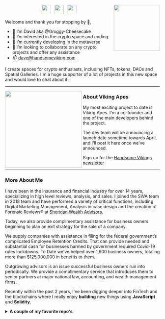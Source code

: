 <p>
  <a href="https://handsome-vikings.gitbook.io/handsome-vikings/"><img width="150" align='right' src="https://img1.wsimg.com/isteam/ip/1b6c2d8f-3899-43e2-9b55-7ea1d725c9f5/Gitbook_Handsome%20Vikings_Pre-Release.png/:/rs=w:1440,h:1440"></a>
</p>

<p align='center'>
<a href="https://twitter.com/CoinFencer"><img height="30" src="https://img1.wsimg.com/isteam/ip/1b6c2d8f-3899-43e2-9b55-7ea1d725c9f5/logo-twitter-png-5859.png/:/rs=w:1440,h:1440"></a>&nbsp;&nbsp;
<a href="https://www.instagram.com/connelly.david/"><img height="30" src="https://img1.wsimg.com/isteam/ip/1b6c2d8f-3899-43e2-9b55-7ea1d725c9f5/logo-instagram-png-2439.png/:/rs=w:1440,h:1440"></a>&nbsp;&nbsp;
<a href="https://www.linkedin.com/in/davidconnelly1/"><img height="30" src="https://img1.wsimg.com/isteam/ip/1b6c2d8f-3899-43e2-9b55-7ea1d725c9f5/linkedin-logo-png-1828.png/:/rs=w:1440,h:1440"></a>
</p>

Welcome and thank you for stopping by 👋,

- 👋 I’m David aka @Groggy-Cheesecake
- 👀 I’m interested in the crypto space and coding
- 🌱 I’m currently developing in the metaverse
- 💞️ I’m looking to collaborate on any crypto projects and offer any assistance
- 📫 dave@handsomeviking.com

I create spaces for crypto enthusiasts, including NFTs, tokens, DAOs and Spatial Galleries.  I'm a huge supporter of a lot of projects in this new space and would love to chat about it!

  ---
 
 <p>
  <img width="250" align='left' src="https://img1.wsimg.com/isteam/ip/1b6c2d8f-3899-43e2-9b55-7ea1d725c9f5/HV-cycle-2.gif/:/rs=w:1440,h:1440">
</p>
 
### About Viking Apes

My most exciting project to date is Viking Apes.  I'm a co-founder and one of the main developers behind the project.  

The dev team will be announcing a launch date sometime towards April, and I'll post it here once we've announced.

</details>

Sign up for the [Handsome Vikings newsletter](https://e8871917.sibforms.com/serve/MUIEANYaYNHozsJNVd6WBUTvtAtJKk3bKTpFJ8a8j6hbG8QOoNL-UQUkCjaMojNNAo9fKqnpMMLTzx-30S7AI0yzxHRuHdMzhFte7T5eJwbb3HlBzqb5d5kVbq-xh2UhNJ2sg7orqIpipXNeCxaRM56iySMSmooZkkg4USu4m8F4kXUfqBFV19U51UP_p-W6VDIeqra9tpbY0OL3)

 ---

### More About Me

I have been in the insurance and financial industry for over 14 years, specializing in high level reviews, analysis, and sales.  I joined the SWA team in 2018 team and have performed a variety of critical functions, including Digital Marketing Management, Analysis in case design and the creation of Forensic Reviews® at [Sheridan Wealth Advisors.](https://www.sheridanadvisors.com) 

Today, we also provide complimentary assistance for business owners beginning to plan an exit strategy for the sale of a company.

We supply companies with assistance in filing for the federal government’s complicated Employee Retention Credits. That can provide needed and substantial cash for businesses harmed by government required Covid-19 rules lockdowns.  To Date we've helped over 1,600 business owners, totaling more than $125,000,000 in benefits to them.

Outgrowing advisors is an issue successful business owners run  into periodically. We provide a complimentary service  that introduces them to senior partners at major national law, accounting, and wealth management firms.

Recently within the past 2 years, I've been digging deeper into FinTech and the blockchains where I really enjoy **building** new things using **JavaScript** and **Solidity**. 

<details>
 <summary><strong>A couple of my favorite repo's</strong></summary>
 <a href="https://github.com/Groggy-Cheesecake/assets"><img width="400" src="https://img1.wsimg.com/isteam/ip/1b6c2d8f-3899-43e2-9b55-7ea1d725c9f5/Blockchain%20Assets.png/:/rs=w:1440,h:1440"></a>
 <a href="https://github.com/Groggy-Cheesecake/hashlips_art_engine"><img width="400" src="https://img1.wsimg.com/isteam/ip/1b6c2d8f-3899-43e2-9b55-7ea1d725c9f5/Hashlips_Art_Engine-MainJS.png/:/rs=w:1440,h:1440"></a>
 
